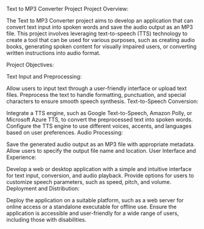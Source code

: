 Text to MP3 Converter Project
Project Overview:

The Text to MP3 Converter project aims to develop an application that can convert text input into spoken words and save the audio output as an MP3 file. This project involves leveraging text-to-speech (TTS) technology to create a tool that can be used for various purposes, such as creating audio books, generating spoken content for visually impaired users, or converting written instructions into audio format.

Project Objectives:

Text Input and Preprocessing:

Allow users to input text through a user-friendly interface or upload text files.
Preprocess the text to handle formatting, punctuation, and special characters to ensure smooth speech synthesis.
Text-to-Speech Conversion:

Integrate a TTS engine, such as Google Text-to-Speech, Amazon Polly, or Microsoft Azure TTS, to convert the preprocessed text into spoken words.
Configure the TTS engine to use different voices, accents, and languages based on user preferences.
Audio Processing:

Save the generated audio output as an MP3 file with appropriate metadata.
Allow users to specify the output file name and location.
User Interface and Experience:

Develop a web or desktop application with a simple and intuitive interface for text input, conversion, and audio playback.
Provide options for users to customize speech parameters, such as speed, pitch, and volume.
Deployment and Distribution:

Deploy the application on a suitable platform, such as a web server for online access or a standalone executable for offline use.
Ensure the application is accessible and user-friendly for a wide range of users, including those with disabilities.
